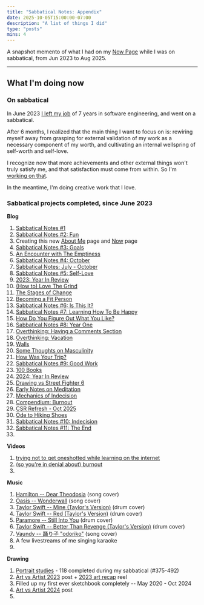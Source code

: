 ```yaml
---
title: "Sabbatical Notes: Appendix"
date: 2025-10-05T15:00:00-07:00
description: "A list of things I did"
type: "posts"
mins: 4
---
```


A snapshot memento of what I had on my <a target="_blank" href="https://billy.dev/start-here#now">Now Page</a> while I was on sabbatical, from Jun 2023 to Aug 2025.

<hr>


## What I'm doing now

### On sabbatical
In June 2023 <a target="_blank" href="https://billy.dev/posts/new-game-plus/">I left my job</a> of 7 years in software engineering, and went on a sabbatical.

After 6 months, I realized that the main thing I want to focus on is: rewiring myself away from grasping for external validation of my work as a necessary component of my worth, and cultivating an internal wellspring of self-worth and self-love.

I recognize now that more achievements and other external things won't truly satisfy me, and that satisfaction must come from within. So I'm <a target="_blank" href="https://billy.dev/posts/sabbatical-notes/5/">working on that</a>.

In the meantime, I'm doing creative work that I love.

### Sabbatical projects completed, since June 2023

**Blog**
1. <a target="_blank" href="https://billy.dev/posts/sabbatical-notes/1-doing/">Sabbatical Notes #1</a>
1. <a target="_blank" href="https://billy.dev/posts/sabbatical-notes/2-fun/">Sabbatical Notes #2: Fun</a>
1. Creating this new [About Me](#) page and [Now](#now) page
1. <a target="_blank" href="https://billy.dev/posts/sabbatical-notes/3/">Sabbatical Notes #3: Goals</a>
1. <a target="_blank" href="https://billy.dev/posts/emptiness">An Encounter with The Emptiness</a>
1. <a target="_blank" href="https://billy.dev/posts/sabbatical-notes/4/">Sabbatical Notes #4: October</a>
1. <a target="_blank" href="https://billy.dev/posts/sabbatical-notes/recap1/">Sabbatical Notes: July - October</a>
1. <a target="_blank" href="https://billy.dev/posts/sabbatical-notes/5/">Sabbatical Notes #5: Self-Love</a>
1. <a target="_blank" href="https://billy.dev/posts/2023-review/">2023: Year In Review</a>
1. <a target="_blank" href="https://billy.dev/posts/love-the-grind/">(How to) Love The Grind</a>
1. <a target="_blank" href="https://billy.dev/posts/the-stages-of-change/">The Stages of Change</a>
1. <a target="_blank" href="https://billy.dev/posts/becoming-a-fit-person/">Becoming a Fit Person</a>
1. <a target="_blank" href="https://billy.dev/posts/sabbatical-notes/6/">Sabbatical Notes #6: Is This It?</a>
1. <a target="_blank" href="https://billy.dev/posts/sabbatical-notes/7/">Sabbatical Notes #7: Learning How To Be Happy</a>
1. <a target="_blank" href="https://billy.dev/posts/what-you-like">How Do You Figure Out What You Like?</a>
1. <a target="_blank" href="https://billy.dev/posts/sabbatical-notes/8/">Sabbatical Notes #8: Year One</a>
1. <a target="_blank" href="https://billy.dev/posts/overthinking/comments/">Overthinking: Having a Comments Section</a>
1. <a target="_blank" href="https://billy.dev/posts/overthinking/vacation/">Overthinking: Vacation</a>
1. <a target="_blank" href="https://billy.dev/posts/walls">Walls</a>
1. <a target="_blank" href="https://billy.dev/posts/masculinity">Some Thoughts on Masculinity</a>
1. <a target="_blank" href="https://billy.dev/posts/how-was-your-trip">How Was Your Trip?</a>
1. <a target="_blank" href="https://billy.dev/posts/sabbatical-notes/9/">Sabbatical Notes #9: Good Work</a>
1. <a target="_blank" href="https://billy.dev/posts/100-books">100 Books</a>
1. <a target="_blank" href="https://billy.dev/posts/2024-review">2024: Year In Review</a>
1. <a target="_blank" href="https://billy.dev/posts/drawing-vs-sf6">Drawing vs Street Fighter 6</a>
1. <a target="_blank" href="https://billy.dev/posts/meditation-early-notes">Early Notes on Meditation</a>
1. <a target="_blank" href="https://billy.dev/posts/indecision">Mechanics of Indecision</a>
1. <a target="_blank" href="https://billy.dev/posts/burnout">Compendium: Burnout</a>
1. <a target="_blank" href="https://billy.dev/posts/csr2025">CSR Refresh - Oct 2025</a>
1. <a target="_blank" href="https://billy.dev/posts/ode-to-hiking-shoes/">Ode to Hiking Shoes</a>
1. <a target="_blank" href="https://billy.dev/posts/sabbatical-notes/10/">Sabbatical Notes #10: Indecision</a>
1. <a target="_blank" href="https://billy.dev/posts/sabbatical-notes/11/">Sabbatical Notes #11: The End</a>
1. 

**Videos**
1. <a target="_blank" href="https://www.youtube.com/watch?v=P39UAGCKu44">trying not to get oneshotted while learning on the internet</a>
1. <a target="_blank" href="https://www.youtube.com/watch?v=ib9NDBMZ9F4">(so you're in denial about) burnout</a>
1. 

**Music**
1. <a target="_blank" href="https://soundcloud.com/billyisyoung/hamilton-dear-theodosia">Hamilton -- Dear Theodosia</a> (song cover)
1. <a target="_blank" href="https://soundcloud.com/billyisyoung/oasis-wonderwall">Oasis -- Wonderwall</a> (song cover)
1. <a target="_blank" href="https://www.youtube.com/watch?v=p9HKvE4ZcmA">Taylor Swift -- Mine (Taylor's Version)</a> (drum cover)
1. <a target="_blank" href="https://www.youtube.com/watch?v=ij9RIKnLTcM">Taylor Swift -- Red (Taylor's Version)</a> (drum cover)
1. <a target="_blank" href="https://www.youtube.com/watch?v=s0GkwoczN2M">Paramore -- Still Into You</a> (drum cover)
1. <a target="_blank" href="https://www.youtube.com/watch?v=LzpwCWTatZU">Taylor Swift -- Better Than Revenge (Taylor's Version)</a> (drum cover)
1. <a target="_blank" href="https://soundcloud.com/billyisyoung/vaundy-odoriko">Vaundy -- 踊り子 "odoriko"</a> (song cover)
1. A few livestreams of me singing karaoke
1. 

**Drawing**
1. <a target="_blank" href="https://www.instagram.com/billyy_art/">Portrait studies</a> - 118 completed during my sabbatical (#375-492)
1. <a target="_blank" href="https://www.instagram.com/p/C0hcPWjPvPW/">Art vs Artist 2023</a> post + <a target="_blank" href="https://www.instagram.com/reel/C1Fgpi9ObpM/">2023 art recap</a> reel
1. Filled up my first ever sketchbook completely -- May 2020 - Oct 2024
1. <a target="_blank" href="https://www.instagram.com/p/DDnvwkJPN0I/?img_index=1">Art vs Artist 2024</a> post
1. 
